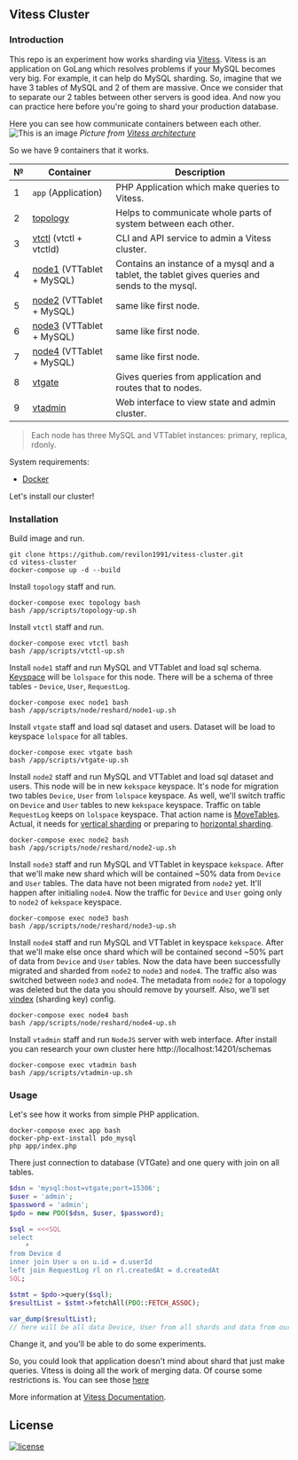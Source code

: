 ## Vitess Cluster

### Introduction
This repo is an experiment how works sharding via [Vitess](https://vitess.io).
Vitess is an application on GoLang which resolves problems if your MySQL becomes very big.
For example, it can help do MySQL sharding.
So, imagine that we have 3 tables of MySQL and 2 of them are massive.
Once we consider that to separate our 2 tables between other servers is good idea.
And now you can practice here before you're going to shard your production database.   

Here you can see how communicate containers between each other.
![This is an image](https://vitess.io/docs/14.0/overview/img/architecture.svg)
_Picture from [Vitess architecture](https://vitess.io/docs/14.0/overview/architecture/)_

So we have 9 containers that it works.

| №   | Container                                                                | Description                                                                                    |
|-----|--------------------------------------------------------------------------|------------------------------------------------------------------------------------------------|
| 1   | `app` (Application)                                                      | PHP Application which make queries to Vitess.                                                  |
| 2   | [topology](https://vitess.io/docs/14.0/concepts/topology-service/)       | Helps to communicate whole parts of system between each other.                                 |
| 3   | [vtctl](https://vitess.io/docs/14.0/concepts/vtctl/)  (vtctl + vtctld)   | CLI and API service to admin a Vitess cluster.                                                 |
| 4   | [node1](https://vitess.io/docs/14.0/concepts/tablet/) (VTTablet + MySQL) | Contains an instance of a mysql and a tablet, the tablet gives queries and sends to the mysql. |
| 5   | [node2](https://vitess.io/docs/14.0/concepts/tablet/) (VTTablet + MySQL) | same like first node.                                                                          |
| 6   | [node3](https://vitess.io/docs/14.0/concepts/tablet/) (VTTablet + MySQL) | same like first node.                                                                          |
| 7   | [node4](https://vitess.io/docs/14.0/concepts/tablet/) (VTTablet + MySQL) | same like first node.                                                                          |
| 8   | [vtgate](https://vitess.io/docs/14.0/concepts/vtgate/)                   | Gives queries from application and routes that to nodes.                                       |
| 9   | [vtadmin](https://vitess.io/docs/14.0/reference/programs/vtadmin-web/)   | Web interface to view state and admin cluster.                                                 |

> Each node has three MySQL and VTTablet instances: primary, replica, rdonly.

System requirements:
* [Docker](https://www.docker.com)

Let's install our cluster!

### Installation
Build image and run.
```shell
git clone https://github.com/revilon1991/vitess-cluster.git
cd vitess-cluster
docker-compose up -d --build
```

Install `topology` staff and run.
```shell
docker-compose exec topology bash
bash /app/scripts/topology-up.sh
```

Install `vtctl` staff and run.
```shell
docker-compose exec vtctl bash
bash /app/scripts/vtctl-up.sh
```

Install `node1` staff and run MySQL and VTTablet and load sql schema.
[Keyspace](https://vitess.io/docs/14.0/concepts/keyspace/) will be `lolspace` for this node.
There will be a schema of three tables - `Device`, `User`, `RequestLog`.
```shell
docker-compose exec node1 bash
bash /app/scripts/node/reshard/node1-up.sh
```

Install `vtgate` staff and load sql dataset and users.
Dataset will be load to keyspace `lolspace` for all tables.
```shell
docker-compose exec vtgate bash
bash /app/scripts/vtgate-up.sh
```

Install `node2` staff and run MySQL and VTTablet and load sql dataset and users.
This node will be in new `kekspace` keyspace.
It's node for migration two tables `Device`, `User` from `lolspace` keyspace.
As well, we'll switch traffic on `Device` and `User` tables to new `kekspace` keyspace.
Traffic on table `RequestLog` keeps on `lolspace` keyspace.
That action name is [MoveTables](https://vitess.io/docs/14.0/user-guides/migration/move-tables/). 
Actual, it needs for [vertical sharding](https://vitess.io/docs/14.0/user-guides/historical/vertical-split/) or preparing to [horizontal sharding](https://vitess.io/docs/14.0/user-guides/historical/horizontal-sharding/).
```shell
docker-compose exec node2 bash
bash /app/scripts/node/reshard/node2-up.sh
```

Install `node3` staff and run MySQL and VTTablet in keyspace `kekspace`.
After that we'll make new shard which will be contained ~50% data from `Device` and `User` tables.
The data have not been migrated from `node2` yet. It'll happen after initialing `node4`.
Now the traffic for `Device` and `User` going only to `node2` of `kekspace` keyspace.
```shell
docker-compose exec node3 bash
bash /app/scripts/node/reshard/node3-up.sh
```

Install `node4` staff and run MySQL and VTTablet in keyspace `kekspace`.
After that we'll make else once shard which will be contained second ~50% part of data from `Device` and `User` tables.
Now the data have been successfully migrated and sharded from `node2` to `node3` and `node4`.
The traffic also was switched between `node3` and `node4`.
The metadata from `node2` for a topology was deleted but the data you should remove by yourself.
Also, we'll set [vindex](https://vitess.io/docs/14.0/reference/features/vindexes/) (sharding key) config.
```shell
docker-compose exec node4 bash
bash /app/scripts/node/reshard/node4-up.sh
```

Install `vtadmin` staff and run `NodeJS` server with web interface.
After install you can research your own cluster here http://localhost:14201/schemas
```shell
docker-compose exec vtadmin bash
bash /app/scripts/vtadmin-up.sh
```

### Usage
Let's see how it works from simple PHP application.
```shell
docker-compose exec app bash
docker-php-ext-install pdo_mysql
php app/index.php
```

There just connection to database (VTGate) and one query with join on all tables.
```php
$dsn = 'mysql:host=vtgate;port=15306';
$user = 'admin';
$password = 'admin';
$pdo = new PDO($dsn, $user, $password);

$sql = <<<SQL
select
    *
from Device d
inner join User u on u.id = d.userId
left join RequestLog rl on rl.createdAt = d.createdAt
SQL;

$stmt = $pdo->query($sql);
$resultList = $stmt->fetchAll(PDO::FETCH_ASSOC);

var_dump($resultList);
// here will be all data Device, User from all shards and data from our first keyspace from table RequestLog.
```
Change it, and you'll be able to do some experiments.

So, you could look that application doesn't mind about shard that just make queries.
Vitess is doing all the work of merging data.
Of course some restrictions is.
You can see those [here](https://vitess.io/docs/14.0/reference/compatibility/mysql-compatibility/)

More information at [Vitess Documentation](https://vitess.io/docs/14.0/).

License
-------

[![license](https://img.shields.io/badge/License-MIT-green.svg?style=flat-square)](./LICENSE)